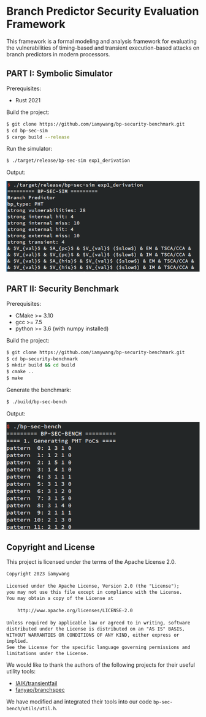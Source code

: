 # Branch Predictor Security Evaluation Framework

This framework is a formal modeling and analysis framework for evaluating the vulnerabilities of timing-based and transient execution-based attacks on branch predictors in modern processors.

## PART I: Symbolic Simulator

Prerequisites:

- Rust 2021

Build the project:

```bash
$ git clone https://github.com/iamywang/bp-security-benchmark.git
$ cd bp-sec-sim
$ cargo build --release
```

Run the simulator:

```sh
$ ./target/release/bp-sec-sim exp1_derivation
```

Output:

![sim](./screenshot/sim.png)


## PART II: Security Benchmark

Prerequisites:

- CMake >= 3.10
- gcc >= 7.5
- python >= 3.6 (with numpy installed)

Build the project:

```bash
$ git clone https://github.com/iamywang/bp-security-benchmark.git
$ cd bp-security-benchmark
$ mkdir build && cd build
$ cmake ..
$ make
```

Generate the benchmark:

```sh
$ ./build/bp-sec-bench
```

Output:

![bench](./screenshot/bench.png)

## Copyright and License

This project is licensed under the terms of the Apache License 2.0.

```
Copyright 2023 iamywang

Licensed under the Apache License, Version 2.0 (the "License");
you may not use this file except in compliance with the License.
You may obtain a copy of the License at

    http://www.apache.org/licenses/LICENSE-2.0

Unless required by applicable law or agreed to in writing, software
distributed under the License is distributed on an "AS IS" BASIS,
WITHOUT WARRANTIES OR CONDITIONS OF ANY KIND, either express or implied.
See the License for the specific language governing permissions and
limitations under the License.
```

We would like to thank the authors of the following projects for their useful utility tools:

- [IAIK/transientfail](https://github.com/IAIK/transientfail)
- [fanyao/branchspec](https://github.com/fanyao/branchspec)

We have modified and integrated their tools into our code `bp-sec-bench/utils/util.h`.
